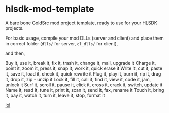 # hlsdk-mod-template

A bare bone GoldSrc mod project template, ready to use for your HLSDK projects.

For basic usage, compile your mod DLLs (server and client) and place them in correct folder (`dlls/` for server, `cl_dlls/` for client),

and then,

Buy it, use it, break it, fix it, trash it, change it, mail, upgrade it
Charge it, point it, zoom it, press it, snap it, work it, quick erase it
Write it, cut it, paste it, save it, load it, check it, quick rewrite it
Plug it, play it, burn it, rip it, drag it, drop it, zip - unzip it
Lock it, fill it, call it, find it, view it, code it, jam, unlock it
Surf it, scroll it, pause it, click it, cross it, crack it, switch, update it
Name it, read it, tune it, print it, scan it, send it, fax, rename it
Touch it, bring it, pay it, watch it, turn it, leave it, stop, format it

[lol](https://www.youtube.com/watch?v=D8K90hX4PrE)

